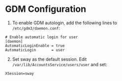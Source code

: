 # GDM Configuration

1. To enable GDM autologin, add the following lines to `/etc/gdm3/daemon.conf`:
```
# Enable automatic login for user
[daemon]
AutomaticLoginEnable = true
AutomaticLogin       = user
```

2. Set sway as the default session. Edit `/var/lib/AccountsService/users/user` and set:
```
XSession=sway
``` 